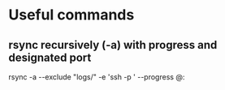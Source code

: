 # Useful commands


## rsync recursively (-a) with progress and designated port
rsync -a --exclude "logs/" -e 'ssh -p <port>' --progress <usr>@<ip>:<src> <tgt>
